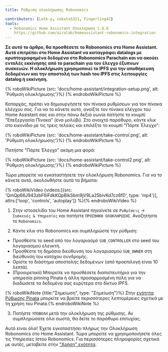 ```yaml
---
title: Ρύθμιση ολοκλήρωσης Robonomics

contributors: [LoSk-p, nakata5321, Fingerling42]
tools:
  - Robonomics Home Assistant Ολοκλήρωση 1.8.6
    https://github.com/airalab/homeassistant-robonomics-integration
---
```


**Σε αυτό το άρθρο, θα προσθέσετε το Robonomics στο Home Assistant. Αυτό επιτρέπει στο Home Assistant να καταγράφει datalogs με κρυπτογραφημένα δεδομένα στο Robonomics Parachain και να ακούει εντολές εκκίνησης από το parachain για τον έλεγχο έξυπνων συσκευών. Η ολοκλήρωση χρησιμοποιεί το IPFS για την αποθήκευση δεδομένων και την αποστολή των hash του IPFS στις λειτουργίες datalog ή εκκίνηση.**

{% roboWikiPicture {src: 'docs/home-assistant/integration-setup.png', alt: 'Ρύθμιση ολοκλήρωσης'}%} {% endroboWikiPicture %}

Καταρχάς, πρέπει να δημιουργήσετε τον πίνακα ρυθμίσεων για τον πίνακα ελέγχου σας. Για να το κάνετε αυτό, ανοίξτε τον πίνακα ελέγχου του Home Assistant σας και στην πάνω δεξιά γωνία πατήστε το κουμπί "Επεξεργασία Πίνακα" (ένα μολύβι).
Στο ανοιχτό παράθυρο, κάντε κλικ στο εικονίδιο με τις τρεις τελείες και επιλέξτε το κουμπί "Πάρτε Έλεγχο":

{% roboWikiPicture {src: 'docs/home-assistant/take-control.png', alt: 'Ρύθμιση ολοκλήρωσης'}%} {% endroboWikiPicture %}

Πατήστε "Πάρτε Έλεγχο" ακόμη μια φορά:

{% roboWikiPicture {src: 'docs/home-assistant/take-control2.png', alt: 'Ρύθμιση ολοκλήρωσης'}%} {% endroboWikiPicture %}

Τώρα μπορείτε να εγκαταστήσετε την ολοκλήρωση Robonomics. Για να το κάνετε αυτό, ακολουθήστε αυτά τα βήματα:
 
{% roboWikiVideo {videos:[{src: 'QmQp66J943zbF6iFdkKQpBikSbm9jV9La25bivKd7cz6fD', type: 'mp4'}], attrs:['loop', 'controls', 'autoplay']} %}{% endroboWikiVideo %}

1. Στην ιστοσελίδα του Home Assistant πηγαίνετε σε `Ρυθμίσεις` -> `Συσκευές & Υπηρεσίες` και πατήστε `ΠΡΟΣΘΗΚΗ ΟΛΟΚΛΗΡΩΣΗΣ`. Αναζητήστε το `Robonomics`.

2. Κάντε κλικ στο Robonomics και συμπληρώστε την ρύθμιση:

- Προσθέστε το seed από τον λογαριασμό `SUB_CONTROLLER` στο seed του λογαριασμού ελεγκτή.
- Προσθέστε τη δημόσια διεύθυνση του λογαριασμού `SUB_OWNER` στη διεύθυνση του κατόχου συνδρομής.
- Ορίστε το διάστημα αποστολής δεδομένων (από προεπιλογή είναι 10 λεπτά).
- (Προαιρετικό) Μπορείτε να προσθέσετε διαπιστευτήρια για την υπηρεσία pinning Pinata ή άλλη προσαρμοσμένη πύλη για να διαδώσετε τα δεδομένα σας ευρύτερα στο δίκτυο IPFS.

{% roboWikiNote {title:"Σημείωση", type: "Σημείωση"}%} Στην [ενότητα Ρύθμισης Pinata](/docs/pinata-setup) μπορείτε να βρείτε περισσότερες λεπτομέρειες σχετικά με τη χρήση του Pinata.{% endroboWikiNote %}

3. Πατήστε `ΥΠΟΒΟΛΗ` μετά την ολοκλήρωση της ρύθμισης. Αν συμπληρώσατε όλα σωστά, θα δείτε το παράθυρο επιτυχίας.

Αυτό είναι όλα! Έχετε εγκαταστήσει πλήρως την Ολοκλήρωση Robonomics στο Home Assistant. Τώρα μπορείτε να χρησιμοποιήσετε όλες τις Υπηρεσίες Ιστού Robonomics. Για περισσότερες πληροφορίες σχετικά με αυτές, μεταβείτε στην ["Χρήση" ενότητα](/docs/add-user).